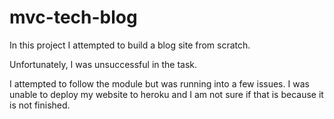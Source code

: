 # mvc-tech-blog

In this project I attempted to build a blog site from scratch. 

Unfortunately, I was unsuccessful in the task. 

I attempted to follow the module but was running into a few issues. I was unable to deploy my website to heroku and I am not sure if that is because it is not finished. 

